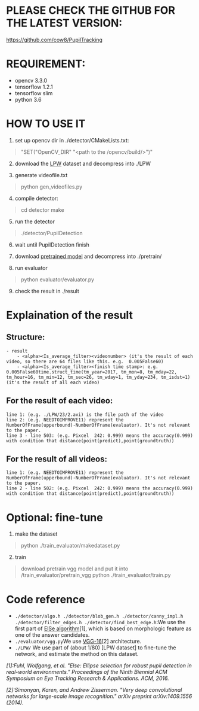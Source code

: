# PLEASE CHECK THE GITHUB FOR THE LATEST VERSION:
https://github.com/cow8/PupilTracking

# REQUIREMENT:
- opencv 3.3.0
- tensorflow 1.2.1
- tensorflow slim
- python 3.6

# HOW TO USE IT
1. set up opencv dir in ./detector/CMakeLists.txt: 
> "SET("OpenCV_DIR" "<path to the /opencv/build/>")"

2. download the [LPW](http://datasets.d2.mpi-inf.mpg.de/tonsen/LPW.zip) dataset and decompress into ./LPW

3. generate videofile.txt
> python gen_videofiles.py

4. compile detector:
> cd detector
> make

5. run the detector
> ./detector/PupilDetection

6. wait until PupilDetection finish

7. download [pretrained model](https://drive.google.com/file/d/1f6AcGv_7w6o5wr24cIId9wN56wedv5YY/view?usp=sharing) and decompress into ./pretrain/

8. run evaluator
> python evaluator/evaluator.py

9. check the result in ./result

# Explaination of the result
## Structure:

```
- result
    - <alpha><Is_average_filter><videonumber> (it's the result of each video, so there are 64 files like this. e.g.  0.005False60)
    - <alpha><Is_average_filter><finish time stamp>: e.g. 0.005False60time.struct_time(tm_year=2017, tm_mon=8, tm_mday=22, tm_hour=16, tm_min=12, tm_sec=26, tm_wday=1, tm_yday=234, tm_isdst=1) (it's the result of all each video)
```


## For the result of each video:

```
line 1: (e.g. ./LPW/23/2.avi) is the file path of the video
line 2: (e.g. NEEDTOIMPROVE11) represent the NumberOfFrame(upperbound)-NumberOfFrame(evaluator). It's not relevant to the paper.
line 3 - line 503: (e.g. Pixcel  242: 0.999) means the accuracy(0.999) with condition that distance(point(predict),point(groundtruth))
```

## For the result of all videos:

```
line 1: (e.g. NEEDTOIMPROVE11) represent the NumberOfFrame(upperbound)-NumberOfFrame(evaluator). It's not relevant to the paper.
line 2 - line 502: (e.g. Pixcel  242: 0.999) means the accuracy(0.999) with condition that distance(point(predict),point(groundtruth))
```

# Optional: fine-tune

1. make the dataset
> python ./train_evaluator/makedataset.py
2. train
> download pretrain vgg model and put it into /train_evaluator/pretrain_vgg
> python ./train_evaluator/train.py

# Code reference

- `./detector/algo.h ./detector/blob_gen.h ./detector/canny_impl.h ./detector/filter_edges.h ./detector/find_best_edge.h`:We use the first part of [ElSe algorithm](https://arxiv.org/pdf/1511.06575.pdf)[1], which is based on morphologic feature as one of the answer candidates.
- `./evaluator/vgg.py`We use [VGG-16](http://arxiv.org/pdf/1409.1556.pdf)[2] architecture.
- `./LPW/` We use part of (about 1/80) [LPW dataset] to fine-tune the network, and estimate the method on this dataset.

*[1]:Fuhl, Wolfgang, et al. "Else: Ellipse selection for robust pupil detection in real-world environments." Proceedings of the Ninth Biennial ACM Symposium on Eye Tracking Research & Applications. ACM, 2016.*

*[2]:Simonyan, Karen, and Andrew Zisserman. "Very deep convolutional networks for large-scale image recognition." arXiv preprint arXiv:1409.1556 (2014).*